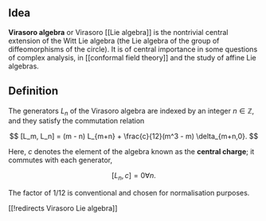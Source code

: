 ## Idea

__Virasoro algebra__ or Virasoro [[Lie algebra]] is the nontrivial central extension of the Witt Lie algebra (the Lie algebra of the group of diffeomorphisms of the circle). It is of central importance in some questions of complex analysis, in [[conformal field theory]] and the study of affine Lie algebras. 

## Definition

The generators $L_n$ of the Virasoro algebra are indexed by an integer $n \in \mathbb{Z}$, and they satisfy the commutation relation

$$
[L_m, L_n] = (m - n) L_{m+n} + \frac{c}{12}(m^3 - m) \delta_{m+n,0}.
$$

Here, $c$ denotes the element of the algebra known as the **central charge**; it commutes with each generator,

$$
[L_n, c] = 0 \forall n.
$$

The factor of 1/12 is conventional and chosen for normalisation purposes.

[[!redirects Virasoro Lie algebra]]